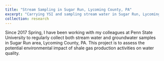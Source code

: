 ```yaml
---
title: "Stream Sampling in Sugar Run, Lycoming County, PA"
excerpt: "Carrying YSI and sampling stream water in Sugar Run, Lycoming County, PA<br/><img src='/images/portfolio/022417.jpg'>"
collection: research
---
```


Since 2017 Spring, I have been working with my colleagues at Penn State University to regularly collect both stream water and groundwater samples in Sugar Run area, Lycoming County, PA. This project is to assess the potential environmental impact of shale gas production activities on water quality.
